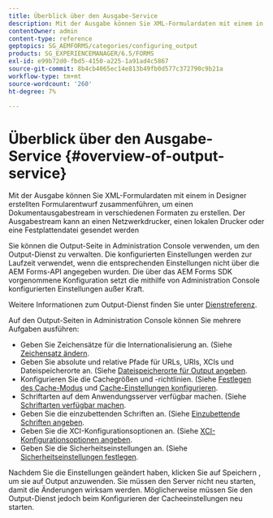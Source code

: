 ```yaml
---
title: Überblick über den Ausgabe-Service
description: Mit der Ausgabe können Sie XML-Formulardaten mit einem in Designer erstellten Formularentwurf zusammenführen, um einen Dokumentausgabestream in verschiedenen Formaten zu erstellen.
contentOwner: admin
content-type: reference
geptopics: SG_AEMFORMS/categories/configuring_output
products: SG_EXPERIENCEMANAGER/6.5/FORMS
exl-id: e99b72d0-fbd5-4150-a225-1a91ad4c5867
source-git-commit: 8b4cb4065ec14e813b49fb0d577c372790c9b21a
workflow-type: tm+mt
source-wordcount: '260'
ht-degree: 7%

---
```


# Überblick über den Ausgabe-Service {#overview-of-output-service}

Mit der Ausgabe können Sie XML-Formulardaten mit einem in Designer erstellten Formularentwurf zusammenführen, um einen Dokumentausgabestream in verschiedenen Formaten zu erstellen. Der Ausgabestream kann an einen Netzwerkdrucker, einen lokalen Drucker oder eine Festplattendatei gesendet werden

Sie können die Output-Seite in Administration Console verwenden, um den Output-Dienst zu verwalten. Die konfigurierten Einstellungen werden zur Laufzeit verwendet, wenn die entsprechenden Einstellungen nicht über die AEM Forms-API angegeben wurden. Die über das AEM Forms SDK vorgenommene Konfiguration setzt die mithilfe von Administration Console konfigurierten Einstellungen außer Kraft.

Weitere Informationen zum Output-Dienst finden Sie unter [Dienstreferenz](https://www.adobe.com/go/learn_aemforms_services_61_de).

Auf den Output-Seiten in Administration Console können Sie mehrere Aufgaben ausführen:

* Geben Sie Zeichensätze für die Internationalisierung an. (Siehe [Zeichensatz ändern](/help/forms/using/admin-help/change-character-set.md#change-the-character-set).
* Geben Sie absolute und relative Pfade für URLs, URIs, XCIs und Dateispeicherorte an. (Siehe [Dateispeicherorte für Output angeben](/help/forms/using/admin-help/specify-file-locations-output.md#specify-file-locations-for-output).
* Konfigurieren Sie die Cachegrößen und -richtlinien. (Siehe [Festlegen des Cache-Modus](/help/forms/using/admin-help/configuring-caching-output.md#specifying-the-cache-mode) und [Cache-Einstellungen konfigurieren](/help/forms/using/admin-help/configuring-caching-output.md#configuring-cache-settings).
* Schriftarten auf dem Anwendungsserver verfügbar machen. (Siehe [Schriftarten verfügbar machen](/help/forms/using/admin-help/make-fonts-available.md#make-fonts-available).
* Geben Sie die einzubettenden Schriften an. (Siehe [Einzubettende Schriften angeben](/help/forms/using/admin-help/specify-fonts-embed.md#specify-fonts-to-embed).
* Geben Sie die XCI-Konfigurationsoptionen an. (Siehe [XCI-Konfigurationsoptionen angeben](/help/forms/using/admin-help/specify-xci-configuration-options.md#specify-xci-configuration-options).
* Geben Sie die Sicherheitseinstellungen an. (Siehe [Sicherheitseinstellungen festlegen](/help/forms/using/admin-help/specify-security-settings.md#specify-security-settings).

Nachdem Sie die Einstellungen geändert haben, klicken Sie auf Speichern , um sie auf Output anzuwenden. Sie müssen den Server nicht neu starten, damit die Änderungen wirksam werden. Möglicherweise müssen Sie den Output-Dienst jedoch beim Konfigurieren der Cacheeinstellungen neu starten.
